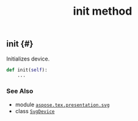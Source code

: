 ﻿---
title: init method
second_title: Aspose.TeX for Python via .NET API References
description: 
type: docs
weight: 120
url: /python-net/aspose.tex.presentation.svg/svgdevice/init/
is_root: false
---

## init {#}

Initializes device.



```python
def init(self):
    ...
```





### See Also
* module [`aspose.tex.presentation.svg`](../../)
* class [`SvgDevice`](/tex/python-net/aspose.tex.presentation.svg/svgdevice)
